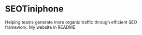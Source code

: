 # SEOTiniphone
Helping teams generate more organic traffic through efficient SEO framework. My website in README
